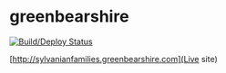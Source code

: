 # greenbearshire

[![Build/Deploy Status](https://api.travis-ci.org/terrajackson/greenbearshire.svg?branch=master)](https://travis-ci.org/terrajackson/greenbearshire#)

[http://sylvanianfamilies.greenbearshire.com](Live site)
